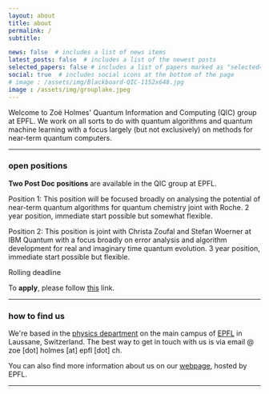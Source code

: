 ```yaml
---
layout: about
title: about
permalink: /
subtitle:

news: false  # includes a list of news items
latest_posts: false  # includes a list of the newest posts
selected_papers: false # includes a list of papers marked as "selected={true}"
social: true  # includes social icons at the bottom of the page
# image : /assets/img/Blackboard-QIC-1152x648.jpg
image : /assets/img/grouplake.jpeg
---
```


Welcome to Zoë Holmes' Quantum Information and Computing (QIC) group at EPFL. We work on all sorts to do with quantum algorithms and quantum machine learning with a focus largely (but not exclusively) on methods for near-term quantum computers.


--- 

### open positions

**Two Post Doc positions** are available in the QIC group at EPFL. 

Position 1: This position will be focused broadly on analysing the potential of near-term quantum algorithms for quantum chemistry joint with Roche. 2 year position, immediate start possible but somewhat flexible.

Position 2: This position is joint with Christa Zoufal and Stefan Woerner at IBM Quantum with a focus broadly on error analysis and algorithm development for real and imaginary time quantum evolution. 3 year position, immediate start possible but flexible.

Rolling deadline

To **apply**, please follow [this](https://docs.google.com/forms/d/e/1FAIpQLScm6P163UChmDzkHN9kidxld_cwMGisPMVre8ZkkuUfbQntjw/viewform?pli=1) link.

--- 


### how to find us

We're based in the [physics department](https://www.epfl.ch/schools/sb/research/iphys/) on the main campus of [EPFL](https://www.epfl.ch/campus/visitors/coming-to-epfl/) in Laussane, Switzerland. The best way to get in touch with us is via email @ zoe [dot] holmes [at] epfl [dot] ch.

You can also find more information about us on our [webpage](https://www.epfl.ch/labs/qic/), hosted by EPFL.


---